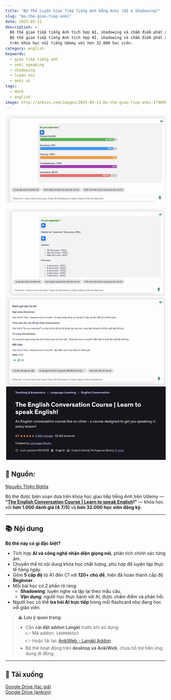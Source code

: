 ```yaml
---
title: "Bộ Thẻ Luyện Giao Tiếp Tiếng Anh bằng Anki (AI & Shadowing)"
slug: "bo-the-giao-tiep-anki"
date: 2025-05-11
description: >-
  Bộ thẻ giao tiếp tiếng Anh tích hợp AI, shadowing và chấm điểm phát âm,
  Bộ thẻ giao tiếp tiếng Anh tích hợp AI, shadowing và chấm điểm phát âm, dựa
  trên khóa học nổi tiếng Udemy với hơn 32.000 học viên.
category: english
keywords:
  - giao tiếp tiếng anh
  - anki speaking
  - shadowing
  - luyện nói
  - anki ai
tags:
  - deck
  - english
image: http://ankivn.com/images/2025-05-11-bo-the-giao-tiep-anki-1746969737995.webp
---
```


![](../../static/images/2025-05-11-bo-the-giao-tiep-anki-1746969737995.webp)

<!--truncate-->

![](../../static/images/2025-05-11-bo-the-giao-tiep-anki-1746969744226.webp)
![](../../static/images/2025-05-11-bo-the-giao-tiep-anki-1746969749425.webp)
![](../../static/images/2025-05-11-bo-the-giao-tiep-anki-1746969753215.webp)

## 📝 Nguồn: 

[Nguyễn Thiện Nghĩa](https://www.facebook.com/groups/ankivocabulary/posts/1876426923116956/)

Bộ thẻ được biên soạn dựa trên khóa học giao tiếp tiếng Anh trên Udemy — **"[The English Conversation Course | Learn to speak English](https://www.udemy.com/course/the-english-conversation-course/)!"** — khóa học với **hơn 1.000 đánh giá (4.7/5)** và **hơn 32.000 học viên đăng ký**.

---

## 📚 Nội dung

**Bộ thẻ này có gì đặc biệt?**

- Tích hợp **AI và công nghệ nhận diện giọng nói**, phân tích chính xác từng âm.
- Chuyển thể từ nội dung khóa học chất lượng, phù hợp để luyện tập thực tế hàng ngày.
- Gồm **5 cấp độ** từ A1 đến C1 với **120+ chủ đề**, hiện đã hoàn thành cấp độ **Beginner**.
- Mỗi bài học có 2 phần rõ ràng:
  - **Shadowing**: luyện nghe và lặp lại theo mẫu câu.
  - **Vận dụng**: người học thực hành với AI, được chấm điểm và phản hồi.
- Người học có thể **tra hỏi AI trực tiếp** trong mỗi flashcard như đang học với giáo viên.

> ⚠️ **Lưu ý quan trọng:**
> - Cần **cài đặt addon Langki** trước khi sử dụng:  
> 👉 Mã addon: `1400986563`  
> 👉 Hoặc tải tại: [AnkiWeb - Langki Addon](https://ankiweb.net/shared/info/1400986563)
> - Bộ thẻ hoạt động trên **desktop và AnkiWeb**, chưa hỗ trợ trên ứng dụng di động.

---

## 🔗 Tải xuống

<div style={{marginBottom: "1rem"}}>
  <a class="button button--secondary" href="https://drive.google.com/file/d/1hpSeQyuaZEk3FeAcMs92kuK7dT3s1Rgu/view" target="_blank">
    Google Drive (tác giả)
  </a>
</div>

<div style={{marginBottom: "1rem"}}>
  <a class="button button--primary" href="https://drive.google.com/open?id=1kJEN2c6XOJ9Xme8CAsiWh_jZALvuKC71&usp=drive_fs" target="_blank">
    Google Drive (ankivn)
  </a>
</div>

